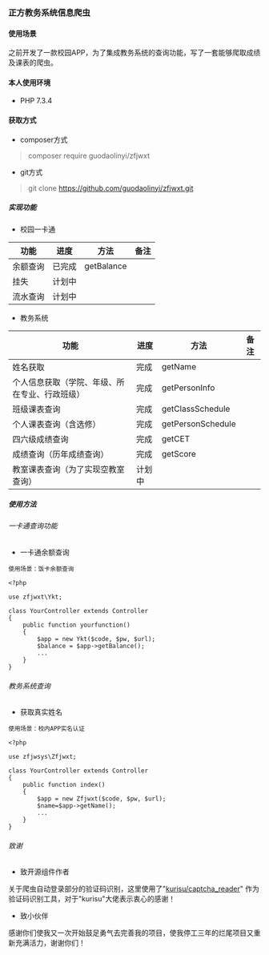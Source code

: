 ### 正方教务系统信息爬虫

#### 使用场景

之前开发了一款校园APP，为了集成教务系统的查询功能，写了一套能够爬取成绩及课表的爬虫。

#### 本人使用环境

* PHP 7.3.4

#### 获取方式

* composer方式

> composer require guodaolinyi/zfjwxt

* git方式

> git clone https://github.com/guodaolinyi/zfjwxt.git

##### 实现功能

* 校园一卡通

| 功能 | 进度 | 方法 |备注 |
|---|---|---|---|
| 余额查询 | 已完成 | getBalance |
| 挂失 | 计划中 | |
| 流水查询 | 计划中 |

* 教务系统

| 功能 | 进度 | 方法 | 备注 |
|---|---|---|---|
| 姓名获取 | 完成 | getName |
| 个人信息获取（学院、年级、所在专业、行政班级） | 完成 | getPersonInfo |
| 班级课表查询 | 完成 | getClassSchedule |
| 个人课表查询（含选修） | 完成 | getPersonSchedule |
| 四六级成绩查询 | 完成 | getCET |
| 成绩查询（历年成绩查询） | 完成 | getScore |
| 教室课表查询（为了实现空教室查询） | 计划中 |

##### 使用方法

###### 一卡通查询功能

* 一卡通余额查询

```
使用场景：饭卡余额查询

<?php

use zfjwxt\Ykt;

class YourController extends Controller
{
    public function yourfunction()
    {
        $app = new Ykt($code, $pw, $url);
        $balance = $app->getBalance();
        ...    
    }
}
```

###### 教务系统查询

* 获取真实姓名

```
使用场景：校内APP实名认证

<?php

use zfjwsys\Zfjwxt;

class YourController extends Controller
{
    public function index()
    {
        $app = new Zfjwxt($code, $pw, $url);
        $name=$app->getName();  
        ...   
    }
}
```

###### 致谢

* 致开源组件作者

关于爬虫自动登录部分的验证码识别，这里使用了"[kurisu/captcha_reader](https://github.com/kur-archive/CAPTCHA_Reader)" 作为验证码识别工具，对于"kurisu"大佬表示衷心的感谢！

* 致小伙伴

感谢你们使我又一次开始鼓足勇气去完善我的项目，使我停工三年的烂尾项目又重新充满活力，谢谢你们！
